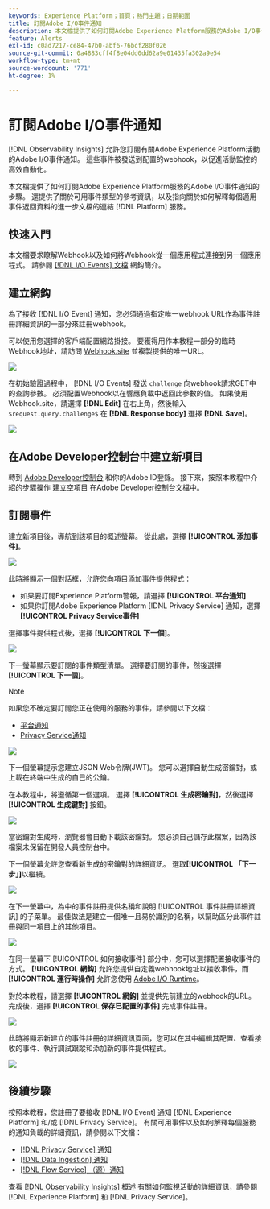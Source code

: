 ```yaml
---
keywords: Experience Platform；首頁；熱門主題；日期範圍
title: 訂閱Adobe I/O事件通知
description: 本文檔提供了如何訂閱Adobe Experience Platform服務的Adobe I/O事件通知的步驟。 還提供了關於可用事件類型的參考資訊，以及指向關於如何解釋每個適用事件返回資料的進一步文檔的連結 [!DNL Platform] 服務。
feature: Alerts
exl-id: c0ad7217-ce84-47b0-abf6-76bcf280f026
source-git-commit: 0a4883cff4f8e04dd0dd62a9e01435fa302a9e54
workflow-type: tm+mt
source-wordcount: '771'
ht-degree: 1%

---
```


# 訂閱Adobe I/O事件通知

[!DNL Observability Insights] 允許您訂閱有關Adobe Experience Platform活動的Adobe I/O事件通知。 這些事件被發送到配置的webhook，以促進活動監控的高效自動化。

本文檔提供了如何訂閱Adobe Experience Platform服務的Adobe I/O事件通知的步驟。 還提供了關於可用事件類型的參考資訊，以及指向關於如何解釋每個適用事件返回資料的進一步文檔的連結 [!DNL Platform] 服務。

## 快速入門

本文檔要求瞭解Webhook以及如何將Webhook從一個應用程式連接到另一個應用程式。 請參閱 [[!DNL I/O Events] 文檔](https://www.adobe.io/apis/experienceplatform/events/docs.html#!adobedocs/adobeio-events/master/intro/webhook_docs_intro.md) 網鈎簡介。

## 建立網鈎

為了接收 [!DNL I/O Event] 通知，您必須通過指定唯一webhook URL作為事件註冊詳細資訊的一部分來註冊webhook。

可以使用您選擇的客戶端配置網路掛接。 要獲得用作本教程一部分的臨時Webhook地址，請訪問 [Webhook.site](https://webhook.site/) 並複製提供的唯一URL。

![](../images/notifications/webhook-url.png)

在初始驗證過程中， [!DNL I/O Events] 發送 `challenge` 向webhook請求GET中的查詢參數。 必須配置Webhook以在響應負載中返回此參數的值。 如果使用Webhook.site，請選擇 **[!DNL Edit]** 在右上角，然後輸入 `$request.query.challenge$` 在 **[!DNL Response body]** 選擇 **[!DNL Save]**。

![](../images/notifications/response-challenge.png)

## 在Adobe Developer控制台中建立新項目

轉到 [Adobe Developer控制台](https://www.adobe.com/go/devs_console_ui) 和你的Adobe ID登錄。 接下來，按照本教程中介紹的步驟操作 [建立空項目](https://developer.adobe.com/developer-console/docs/guides/projects/projects-empty/) 在Adobe Developer控制台文檔中。

## 訂閱事件

建立新項目後，導航到該項目的概述螢幕。 從此處，選擇 **[!UICONTROL 添加事件]**。

![](../images/notifications/add-event-button.png)

此時將顯示一個對話框，允許您向項目添加事件提供程式：

* 如果要訂閱Experience Platform警報，請選擇 **[!UICONTROL 平台通知]**
* 如果你訂閱Adobe Experience Platform [!DNL Privacy Service] 通知，選擇 **[!UICONTROL Privacy Service事件]**

選擇事件提供程式後，選擇 **[!UICONTROL 下一個]**。

![](../images/notifications/event-provider.png)

下一螢幕顯示要訂閱的事件類型清單。 選擇要訂閱的事件，然後選擇 **[!UICONTROL 下一個]**。

>[!NOTE]
>
>如果您不確定要訂閱您正在使用的服務的事件，請參閱以下文檔：
>
>* [平台通知](./rules.md)
>* [Privacy Service通知](../../privacy-service/privacy-events.md)


![](../images/notifications/choose-event-subscriptions.png)

下一個螢幕提示您建立JSON Web令牌(JWT)。 您可以選擇自動生成密鑰對，或上載在終端中生成的自己的公鑰。

在本教程中，將遵循第一個選項。 選擇 **[!UICONTROL 生成密鑰對]**，然後選擇 **[!UICONTROL 生成鍵對]** 按鈕。

![](../images/notifications/generate-keypair.png)

當密鑰對生成時，瀏覽器會自動下載該密鑰對。 您必須自己儲存此檔案，因為該檔案未保留在開發人員控制台中。

下一個螢幕允許您查看新生成的密鑰對的詳細資訊。 選取&#x200B;**[!UICONTROL 「下一步」]**&#x200B;以繼續。

![](../images/notifications/keypair-generated.png)

在下一螢幕中，為中的事件註冊提供名稱和說明 [!UICONTROL 事件註冊詳細資訊] 的子菜單。 最佳做法是建立一個唯一且易於識別的名稱，以幫助區分此事件註冊與同一項目上的其他項目。

![](../images/notifications/registration-details.png)

在同一螢幕下 [!UICONTROL 如何接收事件] 部分中，您可以選擇配置接收事件的方式。 **[!UICONTROL 網鈎]** 允許您提供自定義webhook地址以接收事件，而 **[!UICONTROL 運行時操作]** 允許您使用 [Adobe I/O Runtime](https://www.adobe.io/apis/experienceplatform/runtime/docs.html)。

對於本教程，請選擇 **[!UICONTROL 網鈎]** 並提供先前建立的webhook的URL。 完成後，選擇 **[!UICONTROL 保存已配置的事件]** 完成事件註冊。

![](../images/notifications/receive-events.png)

此時將顯示新建立的事件註冊的詳細資訊頁面，您可以在其中編輯其配置、查看接收的事件、執行調試跟蹤和添加新的事件提供程式。

![](../images/notifications/registration-complete.png)

## 後續步驟

按照本教程，您註冊了要接收 [!DNL I/O Event] 通知 [!DNL Experience Platform] 和/或 [!DNL Privacy Service]。 有關可用事件以及如何解釋每個服務的通知負載的詳細資訊，請參閱以下文檔：

* [[!DNL Privacy Service] 通知](../../privacy-service/privacy-events.md)
* [[!DNL Data Ingestion] 通知](../../ingestion/quality/subscribe-events.md)
* [[!DNL Flow Service] （源）通知](../../sources/notifications.md)

查看 [[!DNL Observability Insights] 概述](../home.md) 有關如何監視活動的詳細資訊，請參閱 [!DNL Experience Platform] 和 [!DNL Privacy Service]。
